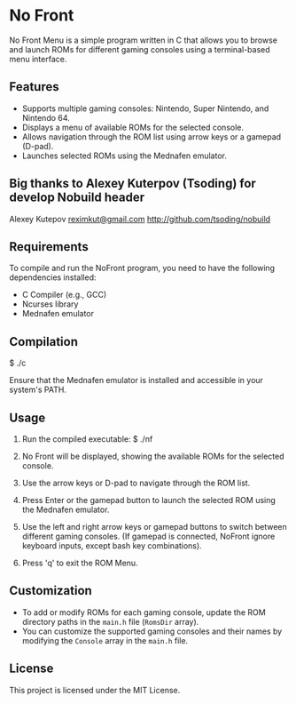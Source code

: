 # No Front 

No Front Menu is a simple program written in C that allows you to browse and launch ROMs for different gaming consoles using a terminal-based menu interface.

## Features

- Supports multiple gaming consoles: Nintendo, Super Nintendo, and Nintendo 64.
- Displays a menu of available ROMs for the selected console.
- Allows navigation through the ROM list using arrow keys or a gamepad (D-pad).
- Launches selected ROMs using the Mednafen emulator.

## Big thanks to Alexey Kuterpov (Tsoding) for develop Nobuild header
 Alexey Kutepov <reximkut@gmail.com>
 http://github.com/tsoding/nobuild


## Requirements

To compile and run the NoFront program, you need to have the following dependencies installed:

- C Compiler (e.g., GCC)
- Ncurses library
- Mednafen emulator

## Compilation

$ ./c

Ensure that the Mednafen emulator is installed and accessible in your system's PATH.

## Usage

1. Run the compiled executable:
$ ./nf

2. No Front will be displayed, showing the available ROMs for the selected console.

3. Use the arrow keys or D-pad to navigate through the ROM list.

4. Press Enter or the gamepad button to launch the selected ROM using the Mednafen emulator.

5. Use the left and right arrow keys or gamepad buttons to switch between different gaming consoles.
   (If gamepad is connected, NoFront ignore keyboard inputs, except bash key combinations).

6. Press 'q' to exit the ROM Menu.

## Customization

- To add or modify ROMs for each gaming console, update the ROM directory paths in the `main.h` file (`RomsDir` array).
- You can customize the supported gaming consoles and their names by modifying the `Console` array in the `main.h` file.



## License

This project is licensed under the MIT License.
